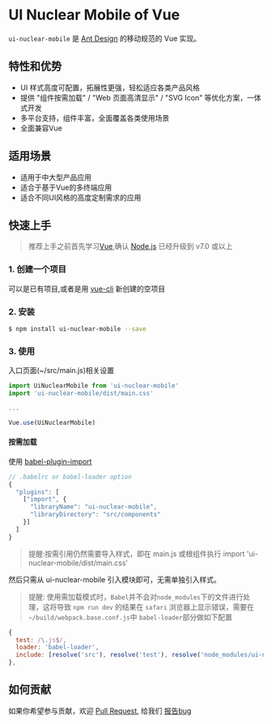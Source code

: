 # UI Nuclear Mobile of Vue

`ui-nuclear-mobile` 是 [Ant Design](http://ant.design/) 的移动规范的 Vue 实现。

## 特性和优势

- UI 样式高度可配置，拓展性更强，轻松适应各类产品风格
- 提供 "组件按需加载" / "Web 页面高清显示" / "SVG Icon" 等优化方案，一体式开发
- 多平台支持，组件丰富，全面覆盖各类使用场景
- 全面兼容Vue

## 适用场景

- 适用于中大型产品应用
- 适合于基于Vue的多终端应用
- 适合不同UI风格的高度定制需求的应用

## 快速上手
> 推荐上手之前首先学习[Vue](https://cn.vuejs.org/v2/guide/),确认 [Node.js](https://nodejs.org/en/) 已经升级到 v7.0 或以上

### 1. 创建一个项目

可以是已有项目,或者是用 [vue-cli](https://github.com/vuejs/vue-cli) 新创建的空项目

### 2. 安装

```bash
$ npm install ui-nuclear-mobile --save
```

### 3. 使用

入口页面(~/src/main.js)相关设置

```javascript
import UiNuclearMobile from 'ui-nuclear-mobile'
import 'ui-nuclear-mobile/dist/main.css'

...

Vue.use(UiNuclearMobile)
```

#### 按需加载

使用 [babel-plugin-import](https://github.com/ant-design/babel-plugin-import)

```javascript
// .babelrc or babel-loader option
{
  "plugins": [
    ["import", {
      "libraryName": "ui-nuclear-mobile",
      "libraryDirectory": "src/components"
    }]
  ]
}
```
> 提醒:按需引用仍然需要导入样式，即在 main.js 或根组件执行 import 'ui-nuclear-mobile/dist/main.css'


然后只需从 ui-nuclear-mobile 引入模块即可，无需单独引入样式。

> 提醒: 使用需加载模式时，`Babel`并不会对`node_modules`下的文件进行处理，这将导致 `npm run dev` 的结果在 `safari` 浏览器上显示错误，需要在 `~/build/webpack.base.conf.js`中 `babel-loader`部分做如下配置

```javascript
{
  test: /\.js$/,
  loader: 'babel-loader',
  include: [resolve('src'), resolve('test'), resolve('node_modules/ui-nuclear-mobile/src')]
},
```

## 如何贡献

如果你希望参与贡献，欢迎 [Pull Request](https://github.com/ladybirdDEV/ui-nuclear-mobile/pulls), 给我们 [报告bug](https://github.com/ladybirdDEV/ui-nuclear-mobile/issues)
